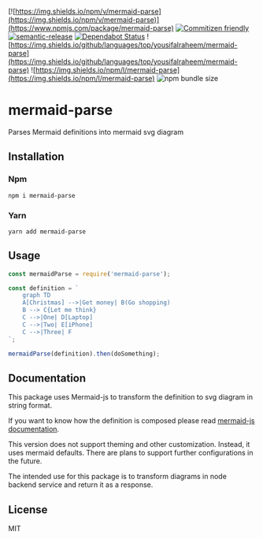 [![https://img.shields.io/npm/v/mermaid-parse](https://img.shields.io/npm/v/mermaid-parse)](https://www.npmjs.com/package/mermaid-parse)
[![Commitizen friendly](https://img.shields.io/badge/commitizen-friendly-brightgreen.svg)](http://commitizen.github.io/cz-cli/)
[![semantic-release](https://img.shields.io/badge/%20%20%F0%9F%93%A6%F0%9F%9A%80-semantic--release-e10079.svg)](https://github.com/semantic-release/semantic-release)
[![Dependabot Status](https://api.dependabot.com/badges/status?host=github&repo=yousifalraheem/mermaid-parse)](https://dependabot.com)
![https://img.shields.io/github/languages/top/yousifalraheem/mermaid-parse](https://img.shields.io/github/languages/top/yousifalraheem/mermaid-parse)
![https://img.shields.io/npm/l/mermaid-parse](https://img.shields.io/npm/l/mermaid-parse)
![npm bundle size](https://img.shields.io/bundlephobia/minzip/mermaid-parse)

# mermaid-parse
Parses Mermaid definitions into mermaid svg diagram

## Installation

### Npm
```shell
npm i mermaid-parse
```

### Yarn
```shell
yarn add mermaid-parse
```

## Usage

```js
const mermaidParse = require('mermaid-parse');

const definition = `
    graph TD
    A[Christmas] -->|Get money| B(Go shopping)
    B --> C{Let me think}
    C -->|One| D[Laptop]
    C -->|Two| E[iPhone]
    C -->|Three| F
`;

mermaidParse(definition).then(doSomething);
```

## Documentation
This package uses Mermaid-js to transform the definition to svg diagram in string format.

If you want to know how the definition is composed please read [mermaid-js documentation](https://mermaid-js.github.io/mermaid/#/).

This version does not support theming and other customization.
Instead, it uses mermaid defaults.
There are plans to support further configurations in the future.

The intended use for this package is to transform diagrams in node backend service and return it as a response.

## License

MIT
<!-- github-only-end -->
